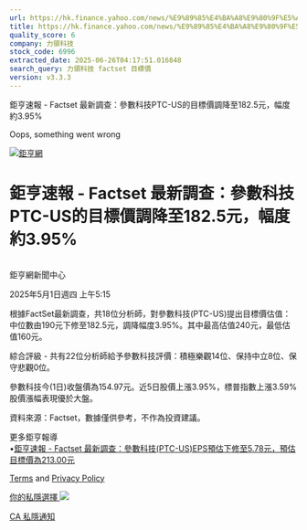 ```yaml
---
url: https://hk.finance.yahoo.com/news/%E9%89%85%E4%BA%A8%E9%80%9F%E5%A0%B1-factset-%E6%9C%80%E6%96%B0%E8%AA%BF%E6%9F%A5-%E5%8F%83%E6%95%B8%E7%A7%91%E6%8A%80ptc-us%E7%9A%84%E7%9B%AE%E6%A8%99%E5%83%B9%E8%AA%BF%E9%99%8D%E8%87%B3182-121541341.html
title: https://hk.finance.yahoo.com/news/%E9%89%85%E4%BA%A8%E9%80%9F%E5%A0%B1-factset-%E6%9C%80%E6%96%B0%E8
quality_score: 6
company: 力領科技
stock_code: 6996
extracted_date: 2025-06-26T04:17:51.016848
search_query: 力領科技 factset 目標價
version: v3.3.3
---
```


鉅亨速報 - Factset 最新調查：參數科技PTC-US的目標價調降至182.5元，幅度約3.95% 


Oops, something went wrong

 

[![鉅亨網](https://s.yimg.com/ny/api/res/1.2/UM5hrThmhlnSiBO4o4qlLg--/YXBwaWQ9aGlnaGxhbmRlcjt3PTE0NjtoPTQ4O2NmPXdlYnA-/https://s.yimg.com/os/creatr-uploaded-images/2020-01/147c7630-36ab-11ea-ae7c-5ee7a0016555)](http://www.cnyes.com/ "鉅亨網")

# 鉅亨速報 - Factset 最新調查：參數科技PTC-US的目標價調降至182.5元，幅度約3.95%

![](data:image/gif;base64,R0lGODlhAQABAIAAAAAAAP///ywAAAAAAQABAAACAUwAOw==)

鉅亨網新聞中心

2025年5月1日週四 上午5:15

根據FactSet最新調查，共18位分析師，對參數科技(PTC-US)提出目標價估值：中位數由190元下修至182.5元，調降幅度3.95%。其中最高估值240元，最低估值160元。

綜合評級 - 共有22位分析師給予參數科技評價：積極樂觀14位、保持中立8位、保守悲觀0位。

參數科技今(1日)收盤價為154.97元。近5日股價上漲3.95%，標普指數上漲3.59%股價漲幅表現優於大盤。

資料來源：Factset，數據僅供參考，不作為投資建議。

更多鉅亨報導  
•[鉅亨速報 - Factset 最新調查：參數科技(PTC-US)EPS預估下修至5.78元，預估目標價為213.00元](https://news.cnyes.com/news/id/5853467?utm_source=yahoo&utm_medium=RSS&utm_campaign=relate)

[Terms](https://guce.yahoo.com/terms?locale=zh-Hant-HK)  and [Privacy Policy](https://guce.yahoo.com/privacy-policy?locale=zh-Hant-HK)

[你的私隱選擇 ![](https://s.yimg.com/dv/static/siteApp/img/privacy-choice-control.png)](https://guce.yahoo.com/state-controls?locale=zh-Hant-HK&state=CA)

[CA 私隱通知](https://guce.yahoo.com/ca-notice?locale=zh-Hant-HK)